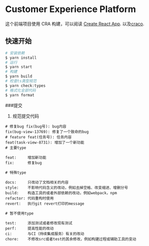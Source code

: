 # Customer Experience Platform

这个前端项目使用 CRA 构建，可以阅读 [Create React App](https://github.com/facebook/create-react-app).
以及[craco](https://craco.js.org/).

## 快速开始

```bash
# 安装依赖
$ yarn install
# 运行
$ yarn start
# 构建
$ yarn build
# 检查ts类型规范
$ yarn check:types
# 格式化全部代码
$ yarn format
```

###提交

1. 规范提交代码

```
# 修复bug fix(bug号): bug内容
fix(bug-view-13769): 修复了一个致命的bug
# feature feat(任务号): 任务内容
feat(task-view-8731): 增加了一个新功能
# 主要type

feat:     增加新功能
fix:      修复bug

# 特殊type

docs:     只改动了文档相关的内容
style:    不影响代码含义的改动，例如去掉空格、改变缩进、增删分号
build:    构造工具的或者外部依赖的改动，例如webpack，npm
refactor: 代码重构时使用
revert:   执行git revert打印的message

# 暂不使用type

test:     添加测试或者修改现有测试
perf:     提高性能的改动
ci:       与CI（持续集成服务）有关的改动
chore:    不修改src或者test的其余修改，例如构建过程或辅助工具的变动

```
